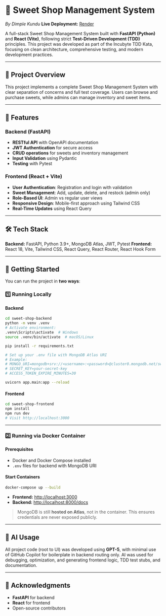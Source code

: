 # 🍬 Sweet Shop Management System

*By Dimple Kundu*
**Live Deployment:** [Render](https://incubyte-sweet-shop-1.onrender.com/)

A full-stack Sweet Shop Management System built with **FastAPI (Python)** and **React (Vite)**, following strict **Test-Driven Development (TDD)** principles. This project was developed as part of the Incubyte TDD Kata, focusing on clean architecture, comprehensive testing, and modern development practices.

---

## 🎯 Project Overview

This project implements a complete Sweet Shop Management System with clear separation of concerns and full test coverage. Users can browse and purchase sweets, while admins can manage inventory and sweet items.

---

## 🚀 Features

### Backend (FastAPI)

* **RESTful API** with OpenAPI documentation
* **JWT Authentication** for secure access
* **CRUD operations** for sweets and inventory management
* **Input Validation** using Pydantic
* **Testing** with Pytest

### Frontend (React + Vite)

* **User Authentication**: Registration and login with validation
* **Sweet Management**: Add, update, delete, and restock (admin only)
* **Role-Based UI**: Admin vs regular user views
* **Responsive Design**: Mobile-first approach using Tailwind CSS
* **Real-Time Updates** using React Query

---

## 🛠️ Tech Stack

**Backend:** FastAPI, Python 3.9+, MongoDB Atlas, JWT, Pytest
**Frontend:** React 18, Vite, Tailwind CSS, React Query, React Router, React Hook Form

---

## 🚀 Getting Started

You can run the project in **two ways**:

### 1️⃣ Running Locally

#### Backend

```bash
cd sweet-shop-backend
python -m venv .venv
# Activate environment:
.venv\Scripts\activate  # Windows
source .venv/bin/activate  # macOS/Linux

pip install -r requirements.txt

# Set up your .env file with MongoDB Atlas URI
# Example:
# MONGO_URI=mongodb+srv://<username>:<password>@cluster0.mongodb.net/sweetshop?retryWrites=true&w=majority
# SECRET_KEY=your-secret-key
# ACCESS_TOKEN_EXPIRE_MINUTES=30

uvicorn app.main:app --reload
```

#### Frontend

```bash
cd sweet-shop-frontend
npm install
npm run dev
# Visit http://localhost:3000
```

---

### 2️⃣ Running via Docker Container

#### Prerequisites

* Docker and Docker Compose installed
* `.env` files for backend with MongoDB URI

#### Start Containers

```bash
docker-compose up --build
```

* **Frontend:** [http://localhost:3000](http://localhost:3000)
* **Backend:** [http://localhost:8000/docs](http://localhost:8000/docs)

> MongoDB is still **hosted on Atlas**, not in the container. This ensures credentials are never exposed publicly.

---

## 🤖 AI Usage

All project code (root to UI) was developed using **GPT-5**, with minimal use of GitHub Copilot for boilerplate in backend routing only.
AI was used for debugging, optimization, and generating frontend logic, TDD test stubs, and documentation.


---

## 🙏 Acknowledgments

* **FastAPI** for backend
* **React** for frontend
* Open-source contributors
